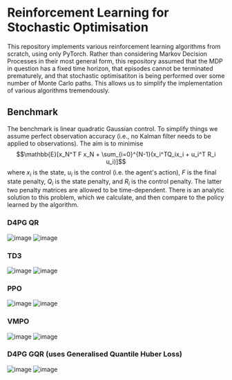 # Reinforcement Learning for Stochastic Optimisation
This repository implements various reinforcement learning algorithms from scratch, using only PyTorch. Rather than considering Markov Decision Processes in their most general form, this repository assumed that the MDP in question has a fixed time horizon, that episodes cannot be terminated prematurely, and that stochastic optimisatiton is being performed over some number of Monte Carlo paths. This allows us to simplify the implementation of various algorithms tremendously.

## Benchmark
The benchmark is linear quadratic Gaussian control. To simplify things we assume perfect observation accuracy (i.e., no Kalman filter needs to be applied to observations). The aim is to minimise 
$$\mathbb{E}[x_N^T F x_N + \sum_{i=0}^{N-1}(x_i^TQ_ix_i + u_i^T R_i u_i)]$$
where $x_i$ is the state, $u_i$ is the control (i.e. the agent's action), $F$ is the final state penalty, $Q_i$ is the state penalty, and $R_i$ is the control penalty. The latter two penalty matrices are allowed to be time-dependent. There is an analytic solution to this problem, which we calculate, and then compare to the policy learned by the algorithm. 

### D4PG QR
![image](plots/D4PG_QR_50_250_hist.png)
![image](plots/D4PG_QR_50_250_per_time.png)
### TD3
![image](plots/TD3_50_1000_hist.png)
![image](plots/TD3_50_1000_per_time.png)
### PPO
![image](plots/PPO_50_100_hist.png)
![image](plots/PPO_50_100_per_time.png)
### VMPO
![image](plots/VMPO_50_100_hist.png)
![image](plots/VMPO_50_100_per_time.png)
### D4PG GQR (uses Generalised Quantile Huber Loss)
![image](plots/D4PG_GQR_50_250_hist.png)
![image](plots/D4PG_GQR_50_250_per_time.png)